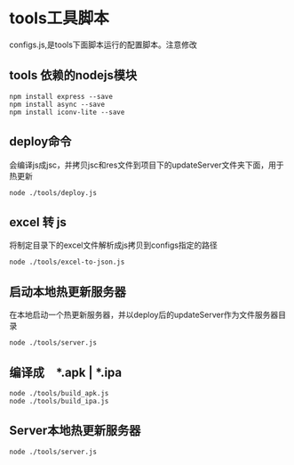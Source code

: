# tools工具脚本
configs.js,是tools下面脚本运行的配置脚本。注意修改 

## tools 依赖的nodejs模块
    npm install express --save
    npm install async --save
    npm install iconv-lite --save
    
## deploy命令
会编译js成jsc，并拷贝jsc和res文件到项目下的updateServer文件夹下面，用于热更新

    node ./tools/deploy.js

## excel 转 js
将制定目录下的excel文件解析成js拷贝到configs指定的路径

    node ./tools/excel-to-json.js

## 启动本地热更新服务器
在本地启动一个热更新服务器，并以deploy后的updateServer作为文件服务器目录

    node ./tools/server.js
    
## 编译成　*.apk | *.ipa
    node ./tools/build_apk.js
    node ./tools/build_ipa.js
    
## Server本地热更新服务器
    node ./tools/server.js